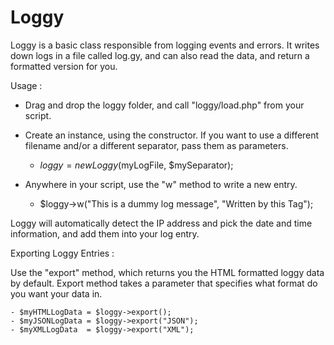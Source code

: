 Loggy
=======
Loggy is a basic class responsible from logging events and errors.
It writes down logs in a file called log.gy, and can also read the data,
and return a formatted version for you.

   Usage :

* Drag and drop the loggy folder, and call "loggy/load.php" from your script.

* Create an instance, using the constructor. If you want to use 
a different filename and/or a different separator, pass them as parameters.
   
  - $loggy = new Loggy($myLogFile, $mySeparator);
  
* Anywhere in your script, use the "w" method to write a new entry.

  - $loggy->w("This is a dummy log message", "Written by this Tag");
  
Loggy will automatically detect the IP address and pick the date and time
information, and add them into your log entry.
  
Exporting Loggy Entries :
  
Use the "export" method, which returns you the HTML formatted 
loggy data by default.
Export method takes a parameter that specifies what format do you want your
data in.
  
    - $myHTMLLogData = $loggy->export();
    - $myJSONLogData = $loggy->export("JSON");
    - $myXMLLogData  = $loggy->export("XML");

